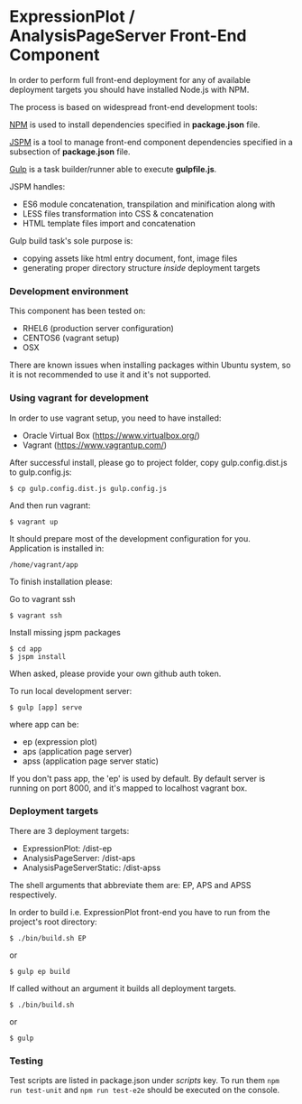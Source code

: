 # ExpressionPlot / AnalysisPageServer Front-End Component

In order to perform full front-end deployment for any of available deployment targets you should have installed Node.js with NPM.

The process is based on widespread front-end development tools:

[NPM](http://npmjs.org) is used to install dependencies specified in **package.json** file.

[JSPM](http://jspm.io) is a tool to manage front-end component dependencies specified in a subsection of **package.json** file.

[Gulp](http://gulpjs.com) is a task builder/runner able to execute **gulpfile.js**.

JSPM handles:
- ES6 module concatenation, transpilation and minification along with
- LESS files transformation into CSS & concatenation
- HTML template files import and concatenation

Gulp build task's sole purpose is:
- copying assets like html entry document, font, image files
- generating proper directory structure *inside* deployment targets


### Development environment

This component has been tested on:

 - RHEL6 (production server configuration)
 - CENTOS6 (vagrant setup)
 - OSX

There are known issues when installing packages within
Ubuntu system, so it is not recommended to use it
and it's not supported.

### Using vagrant for development

In order to use vagrant setup, you need to have installed:

 * Oracle Virtual Box (https://www.virtualbox.org/)
 * Vagrant (https://www.vagrantup.com/)

After successful install, please go to project
folder, copy gulp.config.dist.js to gulp.config.js:

    $ cp gulp.config.dist.js gulp.config.js

And then run vagrant:

    $ vagrant up

It should prepare most of the development configuration for you.
Application is installed in:

    /home/vagrant/app

To finish installation please:

Go to vagrant ssh

    $ vagrant ssh

Install missing jspm packages

    $ cd app
    $ jspm install

When asked, please provide your own github auth token.

To run local development server:

    $ gulp [app] serve

where app can be:
 - ep (expression plot)
 - aps (application page server)
 - apss (application page server static)

If you don't pass app, the 'ep' is used by default.
By default server is running on port 8000, and it's mapped
to localhost vagrant box.

### Deployment targets

There are 3 deployment targets:

- ExpressionPlot: /dist-ep
- AnalysisPageServer: /dist-aps
- AnalysisPageServerStatic: /dist-apss

The shell arguments that abbreviate them are: EP, APS and APSS
respectively.

In order to build i.e. ExpressionPlot front-end you have to run from the project's
root directory:

    $ ./bin/build.sh EP

or

    $ gulp ep build

If called without an argument it builds all deployment targets.

    $ ./bin/build.sh

or

    $ gulp

### Testing

Test scripts are listed in package.json under *scripts* key.
To run them `npm run test-unit` and `npm run test-e2e` should be executed
on the console.
